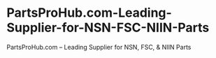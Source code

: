 # PartsProHub.com-Leading-Supplier-for-NSN-FSC-NIIN-Parts
PartsProHub.com – Leading Supplier for NSN, FSC, &amp; NIIN Parts
